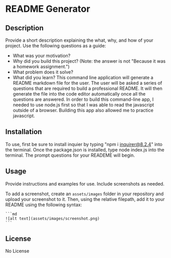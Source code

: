# README Generator 

## Description

Provide a short description explaining the what, why, and how of your project. Use the following questions as a guide:

- What was your motivation?
- Why did you build this project? (Note: the answer is not "Because it was a homework assignment.")
- What problem does it solve?
- What did you learn?
This command line application will generate a README markdown file for the user.  The user will be asked a series of questions that are required to build a 
professional README.  It will then generate the file into the code editor automatically once all the questions are answered.  In order to build this command-line app, I needed to use node.js first so that I was able to read the javascript outside of a browser.  Building this app also allowed me to practice javascript.  
## Installation

To use, first be sure to install inquier by typing "npm i inquirer@8.2.4" into the terminal.  Once the package.json is installed, type node index.js into the terminal.  The prompt questions for your READEME will begin.  

## Usage

Provide instructions and examples for use. Include screenshots as needed.

To add a screenshot, create an `assets/images` folder in your repository and upload your screenshot to it. Then, using the relative filepath, add it to your README using the following syntax:

    ```md
    ![alt text](assets/images/screenshot.png)
    ```

## License

No License
